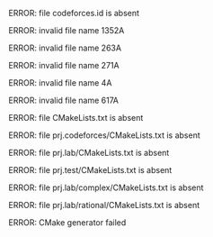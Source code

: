 ERROR: file codeforces.id is absent
ERROR: invalid file name 1352A
ERROR: invalid file name 263A
ERROR: invalid file name 271A
ERROR: invalid file name 4A
ERROR: invalid file name 617A
ERROR: file CMakeLists.txt is absent
ERROR: file prj.codeforces/CMakeLists.txt is absent
ERROR: file prj.lab/CMakeLists.txt is absent
ERROR: file prj.test/CMakeLists.txt is absent
ERROR: file prj.lab/complex/CMakeLists.txt is absent
ERROR: file prj.lab/rational/CMakeLists.txt is absent
ERROR: CMake generator failed
